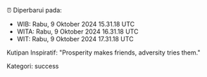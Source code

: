 ⏰ Diperbarui pada:
- WIB: Rabu, 9 Oktober 2024 15.31.18 UTC
- WITA: Rabu, 9 Oktober 2024 16.31.18 UTC
- WIT: Rabu, 9 Oktober 2024 17.31.18 UTC

Kutipan Inspiratif:
"Prosperity makes friends, adversity tries them."


Kategori: success

